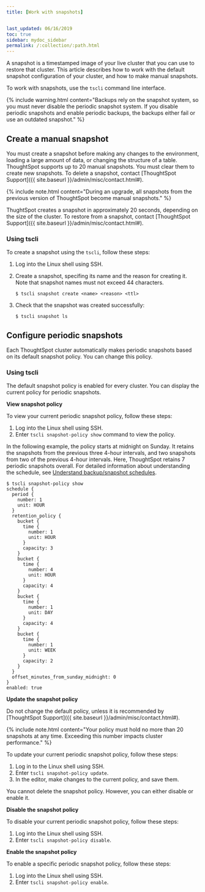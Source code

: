 ```yaml
---
title: [Work with snapshots]


last_updated: 06/16/2019
toc: true
sidebar: mydoc_sidebar
permalink: /:collection/:path.html
---
```

A snapshot is a timestamped image of your live cluster that you can use to restore that cluster. This article describes how to work with the default snapshot configuration of your cluster, and how to make manual snapshots.

To work with snapshots, use the `tscli` command line interface.

{% include warning.html content="Backups rely on the snapshot system, so you must never disable the periodic snapshot system. If you disable periodic snapshots and enable periodic backups, the backups either fail or use an outdated snapshot." %}

## Create a manual snapshot

You must create a snapshot before making any changes to the environment,
loading a large amount of data, or changing the structure of a table. ThoughtSpot supports up to 20 manual snapshots. You must clear them to create new snapshots. To delete a snapshot, contact [ThoughtSpot Support]({{ site.baseurl }}/admin/misc/contact.html#).

{% include note.html content="During an upgrade, all snapshots from the previous version of ThoughtSpot become manual snapshots." %}

ThughtSpot creates a snapshot in approximately 20 seconds, depending on the size of the cluster. To restore from a snapshot, contact [ThoughtSpot Support]({{ site.baseurl }}/admin/misc/contact.html#).

<!--### Using Management Console

To manually create a snapshot using the Admin UI, follow these steps:

1. Log into ThoughtSpot from a browser.

2. Click the **Admin** menu on the top navigation bar.

   ![]({{ site.baseurl }}/images/admin.png)

   This opens the Management Console.

3. Click the **Settings** menu on the top navigation bar.

   ![]({{ site.baseurl }}/images/settings.png)

4. In the **Settings** panel, click **Snapshot**, and select the   **Configure** option.

   ![]({{ site.baseurl }}/images/snapshot.png)  

5. Enter the snapshot configuration details:

   ![]({{ site.baseurl }}/images/snapshot-create.png)

   | Field | Description |
   | --- | --- |
   | Snapshot Name | Specify the name of the snapshot. |
   | Time to Live | Specify the day counter after which the snapshot automatically expires from the system. |

6. Click **Save** to create a snapshot.

You can see the new snapshot file in the snapshot dashboard.
-->
### Using tscli

To create a snapshot using the `tscli`, follow these steps:

1. Log into the Linux shell using SSH.
2. Create a snapshot, specifing its name and the reason for creating it. Note that snapshot names must not exceed 44 characters.

    ```
    $ tscli snapshot create <name> <reason> <ttl>
    ```

3. Check that the snapshot was created successfully:

    ```
    $ tscli snapshot ls
    ```

## Configure periodic snapshots

Each ThoughtSpot cluster automatically makes periodic
snapshots based on its default snapshot policy. You can change this policy.
<!--### Using Management Console

The default snapshot policy is enabled for every cluster. You can update the current policy for periodic snapshots.

**Update the snapshot policy**

To update your current periodic snapshot policy, follow these steps:
1. Log into ThoughtSpot from a browser.
2. Click the **Admin** menu on the top navigation bar.

   ![]({{ site.baseurl }}/images/admin.png)

   This opens the ThoughtSpot Management Console.

3. Navigate to **Settings** >> **Snapshot**. This opens the Snapshot list panel.

   ![]({{ site.baseurl }}/images/settings.png)

4. In the **Snapshot** list panel, click the **Configure Snapshot Policy** option.

   ![]({{ site.baseurl }}/images/snapshot-policy.png)  

5. Update the snapshot policy details:

   ![]({{ site.baseurl }}/images/snapshot-policy-configure.png)

   | Field | Description |
   | --- | --- |
   | Snapshot Policy | Specify _Enabled_ or _Disabled_. |
   | Period | Specify the frequency of the chosen unit of time: _Minutes_, _Hours_, or _Days_. |
   | Retention Policy | Specify the retention intervals in the chosen unit of time: _Minutes_, _Hours_, or _Days_. Retention is on a first-in-first-out (FIFO) basis, discarding the oldest results first. |
   | Capacity | Specify how many backups (snapshots) the system retains for each retention bucket. |
   | Add Retention Policy | To use multiple retention buckets with different retention policies, use this option to specify multiple policies. |

6. Click **Save** to update the snapshot policy.
-->

### Using tscli

The default snapshot policy is enabled for every cluster. You can display the current policy for periodic snapshots.

**View snapshot policy**

To view your current periodic snapshot policy, follow these steps:

1. Log into the Linux shell using SSH.
2. Enter `tscli snapshot-policy show` command to view the policy.

In the following example, the policy starts at midnight on Sunday. It retains the snapshots from the previous three 4-hour intervals, and two snapshots from two of the previous 4-hour
intervals. Here, ThoughtSpot retains 7 periodic snapshots overall. For
detailed information about understanding the schedule, see [Understand
backup/snapshot schedules](how-to-create-a-schedule.html).  

```
$ tscli snapshot-policy show
schedule {
  period {
    number: 1
    unit: HOUR
  }
  retention_policy {
    bucket {
      time {
        number: 1
        unit: HOUR
      }
      capacity: 3
    }
    bucket {
      time {
        number: 4
        unit: HOUR
      }
      capacity: 4
    }
    bucket {
      time {
        number: 1
        unit: DAY
      }
      capacity: 4
    }
    bucket {
      time {
        number: 1
        unit: WEEK
      }
      capacity: 2
    }
  }
  offset_minutes_from_sunday_midnight: 0
}
enabled: true

```
**Update the snapshot policy**

Do not change the default policy, unless it is recommended by [ThoughtSpot Support]({{ site.baseurl }}/admin/misc/contact.html#).

{% include note.html content="Your policy must hold no more than 20 snapshots at any time. Exceeding this number impacts cluster performance." %}

To update your current periodic snapshot policy, follow these steps:
1. Log in to the Linux shell using SSH.
2. Enter `tscli snapshot-policy update`.
3. In the editor, make changes to the current policy, and save them.

You cannot delete the snapshot policy. However, you can either disable or enable it.

**Disable the snapshot policy**  

To disable your current periodic snapshot policy, follow these steps:

1. Log into the Linux shell using SSH.
2. Enter `tscli snapshot-policy disable`.

**Enable the snapshot policy**  

To enable a specific periodic snapshot policy, follow these steps:  

1. Log into the Linux shell using SSH.
2. Enter `tscli snapshot-policy enable`.
